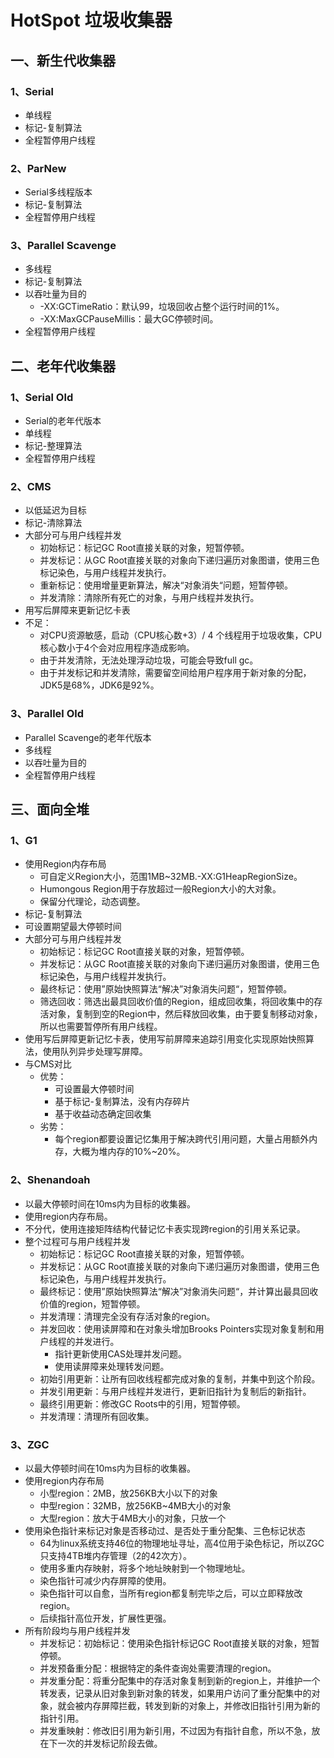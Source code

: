 #  HotSpot 垃圾收集器

## 一、新生代收集器

###  1、Serial

- 单线程
- 标记-复制算法
- 全程暂停用户线程

###  2、ParNew

- Serial多线程版本
- 标记-复制算法
- 全程暂停用户线程

###  3、Parallel Scavenge

- 多线程
- 标记-复制算法
- 以吞吐量为目的
  - -XX:GCTimeRatio：默认99，垃圾回收占整个运行时间的1%。
  - -XX:MaxGCPauseMillis：最大GC停顿时间。
- 全程暂停用户线程

##  二、老年代收集器

###  1、Serial Old

- Serial的老年代版本
- 单线程
- 标记-整理算法
- 全程暂停用户线程

###  2、CMS

- 以低延迟为目标
- 标记-清除算法
- 大部分可与用户线程并发
  - 初始标记：标记GC Root直接关联的对象，短暂停顿。
  - 并发标记：从GC Root直接关联的对象向下递归遍历对象图谱，使用三色标记染色，与用户线程并发执行。
  - 重新标记：使用增量更新算法，解决“对象消失“问题，短暂停顿。
  - 并发清除：清除所有死亡的对象，与用户线程并发执行。
- 用写后屏障来更新记忆卡表
- 不足：
  - 对CPU资源敏感，启动（CPU核心数+3）/ 4 个线程用于垃圾收集，CPU核心数小于4个会对应用程序造成影响。
  - 由于并发清除，无法处理浮动垃圾，可能会导致full gc。
  - 由于并发标记和并发清除，需要留空间给用户程序用于新对象的分配，JDK5是68%，JDK6是92%。

###  3、Parallel Old

- Parallel Scavenge的老年代版本
- 多线程
- 以吞吐量为目的
- 全程暂停用户线程

##  三、面向全堆

###  1、G1

- 使用Region内存布局
  - 可自定义Region大小，范围1MB~32MB.-XX:G1HeapRegionSize。
  - Humongous Region用于存放超过一般Region大小的大对象。
  - 保留分代理论，动态调整。
- 标记-复制算法
- 可设置期望最大停顿时间
- 大部分可与用户线程并发
  - 初始标记：标记GC Root直接关联的对象，短暂停顿。
  - 并发标记：从GC Root直接关联的对象向下递归遍历对象图谱，使用三色标记染色，与用户线程并发执行。
  - 最终标记：使用”原始快照算法“解决”对象消失问题“，短暂停顿。
  - 筛选回收：筛选出最具回收价值的Region，组成回收集，将回收集中的存活对象，复制到空的Region中，然后释放回收集，由于要复制移动对象，所以也需要暂停所有用户线程。
- 使用写后屏障更新记忆卡表，使用写前屏障来追踪引用变化实现原始快照算法，使用队列异步处理写屏障。
- 与CMS对比
  - 优势：
    - 可设置最大停顿时间
    - 基于标记-复制算法，没有内存碎片
    - 基于收益动态确定回收集
  - 劣势：
    - 每个region都要设置记忆集用于解决跨代引用问题，大量占用额外内存，大概为堆内存的10%~20%。

###  2、Shenandoah

- 以最大停顿时间在10ms内为目标的收集器。
- 使用region内存布局。
- 不分代，使用连接矩阵结构代替记忆卡表实现跨region的引用关系记录。
- 整个过程可与用户线程并发
  - 初始标记：标记GC Root直接关联的对象，短暂停顿。
  - 并发标记：从GC Root直接关联的对象向下递归遍历对象图谱，使用三色标记染色，与用户线程并发执行。
  - 最终标记：使用”原始快照算法“解决”对象消失问题“，并计算出最具回收价值的region，短暂停顿。
  - 并发清理：清理完全没有存活对象的region。
  - 并发回收：使用读屏障和在对象头增加Brooks Pointers实现对象复制和用户线程的并发进行。
    - 指针更新使用CAS处理并发问题。
    - 使用读屏障来处理转发问题。
  - 初始引用更新：让所有回收线程都完成对象的复制，并集中到这个阶段。
  - 并发引用更新：与用户线程并发进行，更新旧指针为复制后的新指针。
  - 最终引用更新：修改GC Roots中的引用，短暂停顿。
  - 并发清理：清理所有回收集。

###  3、ZGC

- 以最大停顿时间在10ms内为目标的收集器。
- 使用region内存布局
  - 小型region：2MB，放256KB大小以下的对象
  - 中型region：32MB，放256KB~4MB大小的对象
  - 大型region：放大于4MB大小的对象，只放一个
- 使用染色指针来标记对象是否移动过、是否处于重分配集、三色标记状态
  - 64为linux系统支持46位的物理地址寻址，高4位用于染色标记，所以ZGC只支持4TB堆内存管理（2的42次方）。
  - 使用多重内存映射，将多个地址映射到一个物理地址。
  - 染色指针可减少内存屏障的使用。
  - 染色指针可以自愈，当所有region都复制完毕之后，可以立即释放改region。
  - 后续指针高位开发，扩展性更强。
- 所有阶段均与用户线程并发
  - 并发标记：初始标记：使用染色指针标记GC Root直接关联的对象，短暂停顿。
  - 并发预备重分配：根据特定的条件查询处需要清理的region。
  - 并发重分配：将重分配集中的存活对象复制到新的region上，并维护一个转发表，记录从旧对象到新对象的转发，如果用户访问了重分配集中的对象，就会被内存屏障拦截，转发到新的对象上，并修改旧指针引用为新的指针引用。
  - 并发重映射：修改旧引用为新引用，不过因为有指针自愈，所以不急，放在下一次的并发标记阶段去做。